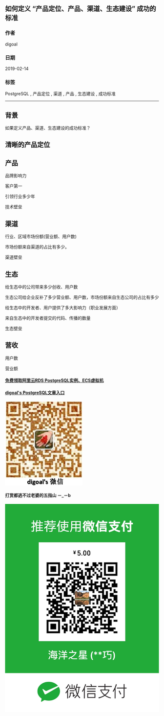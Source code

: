 ## 如何定义 “产品定位、产品、渠道、生态建设” 成功的标准     
                              
### 作者                              
digoal                              
                              
### 日期                              
2019-02-14                              
                              
### 标签                              
PostgreSQL , 产品定位 , 渠道 , 产品 , 生态建设 , 成功标准        
                          
----                        
                          
## 背景     
如果定义产品、渠道、生态建设的成功标准？  
  
## 清晰的产品定位  
  
## 产品  
品牌影响力  
  
客户第一  
  
引领行业多少年  
  
技术壁垒  
  
## 渠道  
行业、区域市场份额(营业额、用户数)   
  
市场份额来自渠道的占比有多少。  
  
渠道壁垒  
  
## 生态  
给生态中的公司带来多少创收、用户数  
  
生态公司给企业反补了多少营业额、用户数，市场份额来自生态公司的占比有多少  
  
给生态中的开发者、用户提供了多大影响力（职业发展方面）  
  
来自生态中的开发者提交的代码、传播的数量  
  
生态壁垒  
  
## 营收  
用户数  
  
营业额  
    
  
  
  
  
  
  
  
  
  
#### [免费领取阿里云RDS PostgreSQL实例、ECS虚拟机](https://free.aliyun.com/ "57258f76c37864c6e6d23383d05714ea")
  
  
#### [digoal's PostgreSQL文章入口](https://github.com/digoal/blog/blob/master/README.md "22709685feb7cab07d30f30387f0a9ae")
  
  
![digoal's weixin](../pic/digoal_weixin.jpg "f7ad92eeba24523fd47a6e1a0e691b59")
  
  
  
  
  
  
#### 打赏都逃不过老婆的五指山 －_－b  
![wife's weixin ds](../pic/wife_weixin_ds.jpg "acd5cce1a143ef1d6931b1956457bc9f")
  
